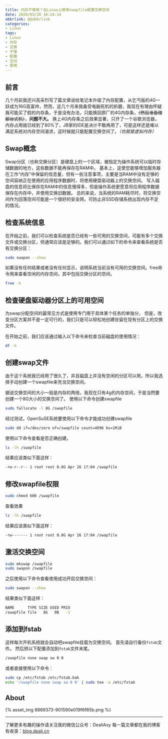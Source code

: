 ```yaml
---
title: 内存不够用？在Linux上使用swapfile配置交换空间
date: 2020/03/28 16:24:14
abbrlink: @@abbrlink
categories:
- Linux
tags:
- Linux
- 内存
- 交换
- 不够
- 配置
- 空间
- 使用
---
```

## 前言
几个月前我还兴高采烈写了篇文章说给笔记本升级了内存配置，从乞丐版的4G一跃成为16G高富帅，然而，这几个月来我备受电脑死机的折磨，我现在有理由怀疑我可能买了假的内存条，于是没有办法，只能换回原厂的4G内存条，~~（然后准备赚部台式机）~~，**问题不大。**
换上4G内存条之后效果显著，只开了一个谷歌浏览器，内存占用就已经到了80%了，JB家的IDE是决计不敢再用了，可是这样还是难以满足系统对内存空间渴求，这时候就只能配置交换空间了。*（也就是虚拟内存）*

## Swap概念
Swap分区（也称交换分区）是硬盘上的一个区域，被指定为操作系统可以临时存储数据的地方，这些数据不能再保存在RAM中。 基本上，这使您能够增加服务器在工作“内存”中保留的信息量，但有一些注意事项，主要是当RAM中没有足够的空间容纳正在使用的应用程序数据时，将使用硬盘驱动器上的交换空间。
写入磁盘的信息将比保存在RAM中的信息慢得多，但是操作系统更愿意将应用程序数据保存在内存中，并使用交换旧数据。 总的来说，当系统的RAM耗尽时，将交换空间作为回落空间可能是一个很好的安全网，可防止非SSD存储系统出现内存不足的情况。

## 检查系统信息
在开始之前，我们可以检查系统是否已经有一些可用的交换空间，可能有多个交换文件或交换分区，但通常应该是足够的。我们可以通过如下的命令来查看系统是否有交换分区：
```bash
sudo swapon --show
```
如果没有任何结果或者没有任何显示，说明系统当前没有可用的交换空间。free命令用来查看空闲的内存空间，其中包括交换分区的空间。
```bash
free -h
```

## 检查硬盘驱动器分区上的可用空间
为swap分配空间的最常见方式是使用专门用于具体某个任务的单独分， 但是，改变分区方案并不是一定可行的，我们只是可以轻松地创建驻留在现有分区上的交换文件。

在开始之前，我们应该通过输入以下命令来检查当前磁盘的使用情况：
```bash
df -h
```

## 创建swap文件
由于这个系统我已经用了很久了，并且磁盘上并没有空闲的分区可以用，所以我选择手动创建一个swapfile来充当交换空间。

据说交换空间的大小一般是内存的两倍，我现在只有4g的内存空间，于是当然要创建一个8G大小的交换空间了。
使用以下命令创建swapfile
```bash
sudo fallocate -l 8G /swapfile
```
经过测试，OpenSuSE系统要使用以下命令才能成功创建swapfile
```bash
sudo dd if=/dev/zero of=/swapfile count=4096 bs=1MiB
```

使用以下命令查看是否正确创建。
```bash
ls -lh /swapfile
```
结果应该类似下面这样：
```bash
-rw-r--r-- 1 root root 8.0G Apr 26 17:04 /swapfile
```

## 修改swapfile权限
```bash
sudo chmod 600 /swapfile
```
查看效果
```bash
ls -lh /swapfile
```

结果应该类似下面这样：
```bash
-rw------- 1 root root 8.0G Apr 26 17:04 /swapfile
```

## 激活交换空间
```bash
sudo mkswap /swapfile
sudo swapon /swapfile
```

之后使用以下命令查看使用成功开启交换空间：
```bash
sudo swapon --show
```

结果类似下面这样：
```bash
NAME      TYPE SIZE USED PRIO
/swapfile file   8G   0B   -1
```

## 添加到fstab
这样每次开机系统就会自动吧swapfile挂载为交换空间。
首先请自行备份`fstab`文件。
然后把以下配置添加到`fstab`文件末尾。
```bash
/swapfile none swap sw 0 0
```

或者直接使用以下命令：
```bash
sudo cp /etc/fstab /etc/fstab.bak
echo '/swapfile none swap sw 0 0' | sudo tee -a /etc/fstab 
```


## About
{% asset_img 8869373-901590e019f6f85b.png %}

---------------
了解更多有趣的操作请关注我的微信公众号：DealiAxy
每一篇文章都在我的博客有收录：[blog.deali.cn](http://blog.deali.cn)
